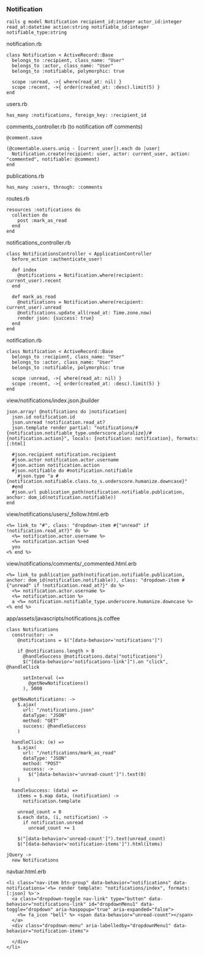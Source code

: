### Notification


    rails g model Notification recipient_id:integer actor_id:integer read_at:datetime action:string notifiable_id:integer notifiable_type:string
    
    
notification.rb

    class Notification < ActiveRecord::Base
      belongs_to :recipient, class_name: "User"
      belongs_to :actor, class_name: "User"
      belongs_to :notifiable, polymorphic: true
      
      scope :unread, ->{ where(read_at: nil) }
      scope :recent, ->{ order(created_at: :desc).limit(5) }
    end
    
users.rb

    has_many :notifications, foreign_key: :recipient_id

comments_controller.rb (to notification off comments)

    @comment.save

    (@comentable.users.uniq - [current_user]).each do |user|
      Notification.create(recipient: user, actor: current_user, action: "commented", notifiable: @comment)
    end

publications.rb

    has_many :users, through: :comments
    
routes.rb


    resources :notifications do
      collection do
        post :mark_as_read
      end
    end

notifications_controller.rb

    class NotificationsController < ApplicationController
      before_action :authenticate_user!

      def index
        @notifications = Notification.where(recipient: current_user).recent
      end

      def mark_as_read
        @notifications = Notification.where(recipient: current_user).unread
        @notifications.update_all(read_at: Time.zone.now)
        render json: {success: true}
      end
    end

notification.rb

    class Notification < ActiveRecord::Base
      belongs_to :recipient, class_name: "User"
      belongs_to :actor, class_name: "User"
      belongs_to :notifiable, polymorphic: true
      
      scope :unread, ->{ where(read_at: nil) }
      scope :recent, ->{ order(created_at: :desc).limit(5) }
    end

view/notifications/index.json.jbuilder

```
json.array! @notifications do |notification|
  json.id notification.id
  json.unread !notification.read_at?
  json.template render partial: "notifications/#{notification.notifiable_type.underscore.pluralize}/#{notification.action}", locals: {notification: notification}, formats: [:html]

  #json.recipient notification.recipient
  #json.actor notification.actor.username
  #json.action notification.action
  #json.notifiable do #notification.notifiable
    #json.type "a #{notification.notifiable.class.to_s.underscore.humanize.downcase}"
  #end
  #json.url publication_path(notification.notifiable.publication, anchor: dom_id(notification.notifiable))
end
```

view/notifications/users/_follow.html.erb

```
<%= link_to "#", class: "dropdown-item #{"unread" if !notification.read_at?}" do %>
  <%= notification.actor.username %>
  <%= notification.action %>ed
  you
<% end %>
```

view/notifications/comments/_commented.html.erb

```
<%= link_to publication_path(notification.notifiable.publication, anchor: dom_id(notification.notifiable)), class: "dropdown-item #{"unread" if !notification.read_at?}" do %>
  <%= notification.actor.username %>
  <%= notification.action %>
  a <%= notification.notifiable_type.underscore.humanize.downcase %>
<% end %>
```

app/assets/javascripts/notifications.js.coffee

```
class Notifications
  constructor: ->
    @notifications = $("[data-behavior='notifications']")

    if @notifications.length > 0
      @handleSuccess @notifications.data("notifications")
      $("[data-behavior='notifications-link']").on "click", @handleClick

      setInterval (=>
        @getNewNotifications()
      ), 5000

  getNewNotifications: ->
    $.ajax(
      url: "/notifications.json"
      dataType: "JSON"
      method: "GET"
      success: @handleSuccess
    )

  handleClick: (e) =>
    $.ajax(
      url: "/notifications/mark_as_read"
      dataType: "JSON"
      method: "POST"
      success: ->
        $("[data-behavior='unread-count']").text(0)
    )

  handleSuccess: (data) =>
    items = $.map data, (notification) ->
      notification.template

    unread_count = 0
    $.each data, (i, notification) ->
      if notification.unread
        unread_count += 1

    $("[data-behavior='unread-count']").text(unread_count)
    $("[data-behavior='notification-items']").html(items)

jQuery ->
  new Notifications
```

navbar.html.erb

    <li class="nav-item btn-group" data-behavior="notifications" data-notifications='<%= render template: "notifications/index", formats: [:json] %>'>
      <a class="dropdown-toggle nav-link" type="button" data-behavior="notifications-link" id="dropdownMenu1" data-toggle="dropdown" aria-haspopup="true" aria-expanded="false">
        <%= fa_icon "bell" %> <span data-behavior="unread-count"></span>
      </a>
      <div class="dropdown-menu" aria-labelledby="dropdownMenu1" data-behavior="notification-items">

      </div>
    </li>

